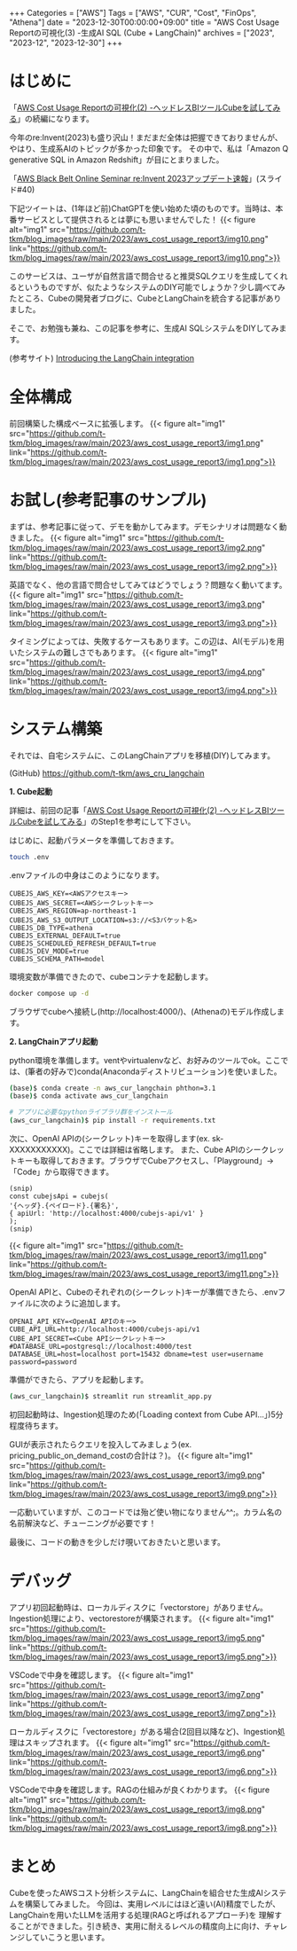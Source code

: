 +++ 
Categories = ["AWS"] 
Tags = ["AWS", "CUR", "Cost", "FinOps", "Athena"] 
date = "2023-12-30T00:00:00+09:00" 
title = "AWS Cost Usage Reportの可視化(3) -生成AI SQL (Cube + LangChain)" 
archives = ["2023", "2023-12", "2023-12-30"]
+++

# はじめに
「[AWS Cost Usage Reportの可視化(2) -ヘッドレスBIツールCubeを試してみる](http://localhost:1313/blog/posts/2023/09/aws_cost_usage_report2/)」の続編になります。

今年のre:Invent(2023)も盛り沢山！まだまだ全体は把握できておりませんが、やはり、生成系AIのトピックが多かった印象です。
その中で、私は「Amazon Q generative SQL in Amazon Redshift」が目にとまりました。

「[AWS Black Belt Online Seminar re:Invent 2023アップデート速報](https://pages.awscloud.com/rs/112-TZM-766/images/AWS-Black-Belt_2023_reInvent2023digest_1201_v1.pdf)」(スライド#40)

下記ツイートは、(1年ほど前)ChatGPTを使い始めた頃のものです。当時は、本番サービスとして提供されるとは夢にも思いませんでした！
{{< figure alt="img1" src="https://github.com/t-tkm/blog_images/raw/main/2023/aws_cost_usage_report3/img10.png" link="https://github.com/t-tkm/blog_images/raw/main/2023/aws_cost_usage_report3/img10.png">}}

このサービスは、ユーザが自然言語で問合せると推奨SQLクエリを生成してくれるというものですが、似たようなシステムのDIY可能でしょうか？少し調べてみたところ、Cubeの開発者ブログに、CubeとLangChainを統合する記事がありました。

そこで、お勉強も兼ね、この記事を参考に、生成AI SQLシステムをDIYしてみます。

(参考サイト)
[Introducing the LangChain integration](https://cube.dev/blog/introducing-the-langchain-integration)

# 全体構成
前回構築した構成ベースに拡張します。
{{< figure alt="img1" src="https://github.com/t-tkm/blog_images/raw/main/2023/aws_cost_usage_report3/img1.png" link="https://github.com/t-tkm/blog_images/raw/main/2023/aws_cost_usage_report3/img1.png">}}

# お試し(参考記事のサンプル)
まずは、参考記事に従って、デモを動かしてみます。デモシナリオは問題なく動きました。
{{< figure alt="img1" src="https://github.com/t-tkm/blog_images/raw/main/2023/aws_cost_usage_report3/img2.png" link="https://github.com/t-tkm/blog_images/raw/main/2023/aws_cost_usage_report3/img2.png">}}

英語でなく、他の言語で問合せしてみてはどうでしょう？問題なく動いてます。
{{< figure alt="img1" src="https://github.com/t-tkm/blog_images/raw/main/2023/aws_cost_usage_report3/img3.png" link="https://github.com/t-tkm/blog_images/raw/main/2023/aws_cost_usage_report3/img3.png">}}

タイミングによっては、失敗するケースもあります。この辺は、AI(モデル)を用いたシステムの難しさでもあります。
{{< figure alt="img1" src="https://github.com/t-tkm/blog_images/raw/main/2023/aws_cost_usage_report3/img4.png" link="https://github.com/t-tkm/blog_images/raw/main/2023/aws_cost_usage_report3/img4.png">}}

# システム構築
それでは、自宅システムに、このLangChainアプリを移植(DIY)してみます。

(GitHub) https://github.com/t-tkm/aws_cru_langchain

**1. Cube起動**

詳細は、前回の記事「[AWS Cost Usage Reportの可視化(2) -ヘッドレスBIツールCubeを試してみる](https://t-tkm.github.io/blog/posts/2023/09/aws_cost_usage_report2/)」のStep1を参考にして下さい。

はじめに、起動パラメータを準備しておきます。
```zsh
touch .env
```

.envファイルの中身はこのようになります。
```file
CUBEJS_AWS_KEY=<AWSアクセスキー>
CUBEJS_AWS_SECRET=<AWSシークレットキー>
CUBEJS_AWS_REGION=ap-northeast-1
CUBEJS_AWS_S3_OUTPUT_LOCATION=s3://<S3バケット名>
CUBEJS_DB_TYPE=athena
CUBEJS_EXTERNAL_DEFAULT=true
CUBEJS_SCHEDULED_REFRESH_DEFAULT=true
CUBEJS_DEV_MODE=true
CUBEJS_SCHEMA_PATH=model
```

環境変数が準備できたので、cubeコンテナを起動します。
```zsh
docker compose up -d
```

ブラウザでcubeへ接続し(http://localhost:4000/)、(Athenaの)モデル作成します。

**2. LangChainアプリ起動**

python環境を準備します。ventやvirtualenvなど、お好みのツールでok。ここでは、(筆者の好みで)conda(Anacondaディストリビューション)を使いました。
```zsh
(base)$ conda create -n aws_cur_langchain phthon=3.1
(base)$ conda activate aws_cur_langchain

# アプリに必要なpythonライブラリ群をインストール
(aws_cur_langchain)$ pip install -r requirements.txt
```

次に、OpenAI APIの(シークレット)キーを取得します(ex. sk-XXXXXXXXXXX)。ここでは詳細は省略します。
また、Cube APIのシークレットキーも取得しておきます。ブラウザでCubeアクセスし、「Playground」->「Code」から取得できます。
```
(snip)
const cubejsApi = cubejs(
'{ヘッダ}.{ペイロード}.{署名}',
{ apiUrl: 'http://localhost:4000/cubejs-api/v1' }
);
(snip)
```  
{{< figure alt="img1" src="https://github.com/t-tkm/blog_images/raw/main/2023/aws_cost_usage_report3/img11.png" link="https://github.com/t-tkm/blog_images/raw/main/2023/aws_cost_usage_report3/img11.png">}}

OpenAI APIと、Cubeのそれぞれの(シークレット)キーが準備できたら、.envファイルに次のように追加します。

```file
OPENAI_API_KEY=<OpenAI APIのキー>
CUBE_API_URL=http://localhost:4000/cubejs-api/v1
CUBE_API_SECRET=<Cube APIシークレットキー>
#DATABASE_URL=postgresql://localhost:4000/test
DATABASE_URL=host=localhost port=15432 dbname=test user=username password=password
```

準備ができたら、アプリを起動します。
```zsh
(aws_cur_langchain)$ streamlit run streamlit_app.py
``` 
初回起動時は、Ingestion処理のため(「Loading context from Cube API...」)5分程度待ちます。

GUIが表示されたらクエリを投入してみましょう(ex. pricing_public_on_demand_costの合計は？)。
{{< figure alt="img1" src="https://github.com/t-tkm/blog_images/raw/main/2023/aws_cost_usage_report3/img9.png" link="https://github.com/t-tkm/blog_images/raw/main/2023/aws_cost_usage_report3/img9.png">}}

一応動いていますが、このコードでは殆ど使い物になりません^^;。カラム名の名前解決など、チューニングが必要です！

最後に、コードの動きを少しだけ覗いておきたいと思います。

# デバッグ
アプリ初回起動時は、ローカルディスクに「vectorstore」がありません。Ingestion処理により、vectorestoreが構築されます。
{{< figure alt="img1" src="https://github.com/t-tkm/blog_images/raw/main/2023/aws_cost_usage_report3/img5.png" link="https://github.com/t-tkm/blog_images/raw/main/2023/aws_cost_usage_report3/img5.png">}}

VSCodeで中身を確認します。
{{< figure alt="img1" src="https://github.com/t-tkm/blog_images/raw/main/2023/aws_cost_usage_report3/img7.png" link="https://github.com/t-tkm/blog_images/raw/main/2023/aws_cost_usage_report3/img7.png">}}

ローカルディスクに「vectorestore」がある場合(2回目以降など)、Ingestion処理はスキップされます。
{{< figure alt="img1" src="https://github.com/t-tkm/blog_images/raw/main/2023/aws_cost_usage_report3/img6.png" link="https://github.com/t-tkm/blog_images/raw/main/2023/aws_cost_usage_report3/img6.png">}}

VSCodeで中身を確認します。RAGの仕組みが良くわかります。
{{< figure alt="img1" src="https://github.com/t-tkm/blog_images/raw/main/2023/aws_cost_usage_report3/img8.png" link="https://github.com/t-tkm/blog_images/raw/main/2023/aws_cost_usage_report3/img8.png">}}

# まとめ
Cubeを使ったAWSコスト分析システムに、LangChainを組合せた生成AIシステムを構築してみました。
今回は、実用レベルにはほど遠い(AI)精度でしたが、LangChainを用いたLLMを活用する処理(RAGと呼ばれるアプローチ)を
理解することができました。引き続き、実用に耐えるレベルの精度向上に向け、チャレンジしていこうと思います。